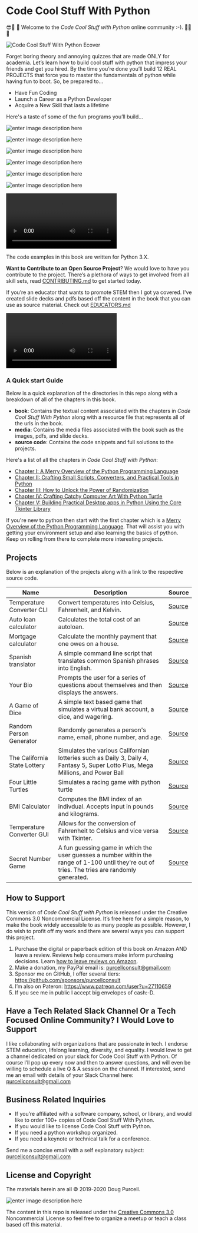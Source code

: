 # Code Cool Stuff With Python

😎🎉  🎈 Welcome to the _Code Cool Stuff with Python_ online community :-). 🙂🎉🎈

![Code Cool Stuff With Python Ecover](https://github.com/purcellconsult/Code-Cool-Stuff-With-Python/blob/master/media/images/book/ccswp_ebook_cover.jpg#center)


Forget boring theory and annoying quizzes that are made ONLY for academia. Let’s learn how to build cool stuff with python that impress your friends and get you hired. By the time you’re done you’ll build 12 REAL PROJECTS that force you to master the fundamentals of python while having fun to boot. So, be prepared to…

 - Have Fun Coding
 - Launch a Career as a Python Developer
 - Acquire a New Skill that lasts a lifetime

Here's a taste of some of the fun programs you’ll build…

![enter image description here](https://github.com/purcellconsult/Code-Cool-Stuff-With-Python/blob/master/media/demos/simple_images_with_turtle_collage.jpg)

![enter image description here](https://github.com/purcellconsult/Code-Cool-Stuff-With-Python/blob/master/media/demos/turtle/circle_art_demo.gif)

![enter image description here](https://github.com/purcellconsult/Code-Cool-Stuff-With-Python/blob/master/media/demos/turtle/mike_and_ike_candies.gif)

![enter image description here](https://github.com/purcellconsult/Code-Cool-Stuff-With-Python/blob/master/media/demos/turtle/night_sky.gif)

![enter image description here](https://github.com/purcellconsult/Code-Cool-Stuff-With-Python/blob/master/media/demos/turtle/party-lights-demo.gif)

![enter image description here](https://github.com/purcellconsult/Code-Cool-Stuff-With-Python/blob/master/media/demos/turtle/spirograph.gif)

![enter image description here](https://github.com/purcellconsult/Code-Cool-Stuff-With-Python/blob/master/media/demos/gui/temperature_converter.mp4)


The code examples in this book are written for Python 3.X. 

**Want to Contribute to an Open Source Project**? We would love to have you contribute to the project. There’s a plethora of ways to get involved from all skill sets, read [CONTRIBUTING.md](https://github.com/purcellconsult/Code-Cool-Stuff-With-Python/blob/master/CONTRIBUTING.md) to get started today. 

If you’re an educator that wants to promote STEM then I got ya covered. I've created slide decks and pdfs based off the content in the book that you can use as source material. Check out [EDUCATORS.md](https://github.com/purcellconsult/Code-Cool-Stuff-With-Python/blob/master/EDUCATORS.md)

![enter image description here](https://github.com/purcellconsult/Code-Cool-Stuff-With-Python/blob/master/media/demos/gui/bmi_calculator.mp4)

### A Quick start Guide

Below is a quick explanation of the directories in this repo along with a breakdown of all of the chapters in this book. 

 - **book**: Contains the textual content associated with the chapters in *Code Cool Stuff With Python* along with a resource file that represents all of the urls in the book.  
 - **media**: Contains the media files associated with the book such as the images, pdfs, and slide decks.
 - **source code**: Contains the code snippets and full solutions
   to the projects.

Here's a list of all the chapters in *Code Cool Stuff with Python*:

 - [Chapter I: A Merry Overview of the Python Programming Language](https://github.com/purcellconsult/Code-Cool-Stuff-With-Python/blob/master/book/chapter_01.md)
 - [Chapter II:  Crafting Small Scripts, Converters, and Practical Tools in Python](https://github.com/purcellconsult/Code-Cool-Stuff-With-Python/blob/master/book/chapter_02.md) 
 - [Chapter III: How to Unlock the Power of Randomization](https://github.com/purcellconsult/Code-Cool-Stuff-With-Python/blob/master/book/chapter_03.md)
 - [Chapter IV: Crafting Catchy Computer Art With Python Turtle](https://github.com/purcellconsult/Code-Cool-Stuff-With-Python/blob/master/book/chapter_04.md)
 - [Chapter V:  Building Practical Desktop apps in Python Using the Core Tkinter Library](https://github.com/purcellconsult/Code-Cool-Stuff-With-Python/blob/master/book/chapter_05.md)

If you're new to python then start with the first chapter which is a [Merry Overview of the Python Programming Language](https://github.com/purcellconsult/Code-Cool-Stuff-With-Python/blob/master/book/chapter_01.md). That will assist you with getting your environment setup and also learning the basics of python. Keep on rolling from there to complete more interesting projects. 

## Projects 

Below is an explanation of the projects along with a link to the respective source code. 

| Name |  Description | Source
|--|--| --|
|Temperature Converter CLI	  | Convert temperatures into Celsius, Fahrenheit, and Kelvin. | [Source](https://github.com/purcellconsult/Code-Cool-Stuff-With-Python/blob/master/sourcecode/ch_02/temperature_converter.py)	|
Auto loan calculator | Calculates the total cost of an autoloan. | [Source](https://github.com/purcellconsult/Code-Cool-Stuff-With-Python/blob/master/sourcecode/ch_02/autoloan_calculator.py)
Mortgage calculator | Calculate the monthly payment that one owes on a house. | [Source](https://github.com/purcellconsult/Code-Cool-Stuff-With-Python/blob/master/sourcecode/ch_02/mortgage_calculator.py)
Spanish translator | A simple command line script that translates common Spanish phrases into English. | [Source](https://github.com/purcellconsult/Code-Cool-Stuff-With-Python/blob/master/sourcecode/ch_02/spanish_translator.py)
Your Bio | Prompts the user for a series of questions about themselves and then displays the answers. | [Source](https://github.com/purcellconsult/Code-Cool-Stuff-With-Python/blob/master/sourcecode/ch_02/your_bio.py)
A Game of Dice | A simple text based game that simulates a virtual bank account, a dice, and wagering. | [Source](https://github.com/purcellconsult/Code-Cool-Stuff-With-Python/blob/master/sourcecode/ch_03/a_game_of_dice.py)
Random Person Generator | Randomly generates a person's name, email, phone number, and age. | [Source](https://github.com/purcellconsult/Code-Cool-Stuff-With-Python/blob/master/sourcecode/ch_03/random_person_generator.py)
The California State Lottery | Simulates the various Californian lotteries such as Daily 3, Daily 4, Fantasy 5, Super Lotto Plus, Mega Millions,  and Power Ball | [Source](https://github.com/purcellconsult/Code-Cool-Stuff-With-Python/blob/master/sourcecode/ch_03/california_lottery.py) 
Four Little Turtles | Simulates a racing game with python turtle |[Source](https://github.com/purcellconsult/Code-Cool-Stuff-With-Python/blob/master/sourcecode/ch_04/turtle_racing_game.py)
BMI Calculator | Computes the BMI index of an indivdual. Accepts input in pounds and kilograms. | [Source](https://github.com/purcellconsult/Code-Cool-Stuff-With-Python/blob/master/sourcecode/ch_05/bmi_calculator.py)
Temperature Converter GUI | Allows for the conversion of Fahrenheit to Celsius and vice versa with Tkinter. | [Source](https://github.com/purcellconsult/Code-Cool-Stuff-With-Python/blob/master/sourcecode/ch_05/fahrenheit_to_celsius_app.py)
Secret Number Game | A fun guessing game in which the user guesses a number within the range of 1-100 until they're out of tries. The tries are randomly generated. | [Source](https://github.com/purcellconsult/Code-Cool-Stuff-With-Python/blob/master/sourcecode/ch_05/secret_number_game.py)

## How to Support 

This version of *Code Cool Stuff with Python* is released under the Creative Commons 3.0 Noncommercial License.  It’s free here for a simple reason, to make the book widely accessible to as many people as possible. However, I do wish to profit off my work and there are several ways you can support this project. 
1)	Purchase the digital or paperback edition of this book on Amazon AND leave a review. Reviews help consumers make inform purchasing decisions. Learn [how to leave reviews on Amazon](https://www.amazon.com/gp/help/customer/display.html?nodeId=201889700). 
2)	Make a donation, my PayPal email is: purcellconsult@gmail.com 
3)	Sponsor me on GitHub, I offer several tiers: https://github.com/sponsors/purcellconsult 
4)	I’m also on Pateron: https://www.patreon.com/user?u=27110659
5)	If you see me in public I accept big envelopes of cash:-D. 

## Have a Tech Related Slack Channel Or a Tech Focused Online Community?  I Would Love to Support 

I like collaborating with organizations that are passionate in tech. I endorse STEM education, lifelong learning, diversity, and equality. I would love to get a channel dedicated on your slack for Code Cool Stuff with Python. Of course I’ll pop up every now and then to answer questions, and will even be willing to schedule a live Q & A session on the channel. If interested, send me an email with details of your Slack Channel here: purcellconsult@gmail.com 

## Business Related Inquiries 


- If you’re affiliated with a software company, school, or library, and would like to order 100+ copies of Code Cool Stuff With Python. 
- If you would like to license Code Cool Stuff with Python.
- If you need a python workshop organized. 
- If you need a keynote or technical talk for a conference.

Send me a concise email with a self explanatory subject: purcellconsult@gmail.com


## License and Copyright

The materials herein are all © 2019-2020 Doug Purcell.

![enter image description here](https://upload.wikimedia.org/wikipedia/commons/9/99/Cc-by-nc_icon.svg)

The content in this repo is released under the [Creative Commons 3.0](https://github.com/purcellconsult/Code-Cool-Stuff-With-Python/blob/master/CODE_OF_CONDUCT.md) Noncommercial License so feel free to organize a meetup or teach a class based off this material.  